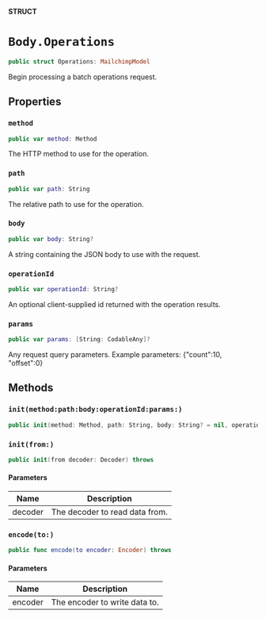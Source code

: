 **STRUCT**

# `Body.Operations`

```swift
public struct Operations: MailchimpModel
```

Begin processing a batch operations request.

## Properties
### `method`

```swift
public var method: Method
```

The HTTP method to use for the operation.

### `path`

```swift
public var path: String
```

The relative path to use for the operation.

### `body`

```swift
public var body: String?
```

A string containing the JSON body to use with the request.

### `operationId`

```swift
public var operationId: String?
```

An optional client-supplied id returned with the operation results.

### `params`

```swift
public var params: [String: CodableAny]?
```

Any request query parameters. Example parameters: {"count":10, "offset":0}

## Methods
### `init(method:path:body:operationId:params:)`

```swift
public init(method: Method, path: String, body: String? = nil, operationId: String? = nil, params: [String: CodableAny]? = nil)
```

### `init(from:)`

```swift
public init(from decoder: Decoder) throws
```

#### Parameters

| Name | Description |
| ---- | ----------- |
| decoder | The decoder to read data from. |

### `encode(to:)`

```swift
public func encode(to encoder: Encoder) throws
```

#### Parameters

| Name | Description |
| ---- | ----------- |
| encoder | The encoder to write data to. |